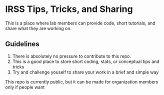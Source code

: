 # IRSS Tips, Tricks, and Sharing
This is a place where lab members can provide code, short tutorials, and share what they are working on.

## Guidelines

1) There is absolutely no pressure to contribute to this repo.
2) This is a good place to store short coding, stats, or conceptual tips and tricks
3) Try and challenge youself to share your work in a brief and simple way

This repo is currently public, but it can be made for organization members only if people want


